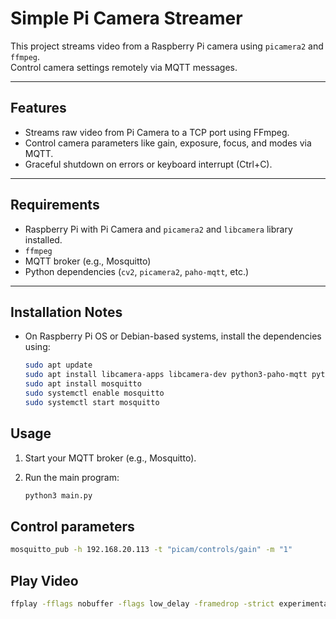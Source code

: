 
# Simple Pi Camera Streamer

This project streams video from a Raspberry Pi camera using `picamera2` and `ffmpeg`.  
Control camera settings remotely via MQTT messages.

---

## Features

- Streams raw video from Pi Camera to a TCP port using FFmpeg.
- Control camera parameters like gain, exposure, focus, and modes via MQTT.
- Graceful shutdown on errors or keyboard interrupt (Ctrl+C).

---

## Requirements

- Raspberry Pi with Pi Camera and `picamera2` and `libcamera` library installed.
- `ffmpeg`
- MQTT broker (e.g., Mosquitto)
- Python dependencies (`cv2`, `picamera2`, `paho-mqtt`, etc.)

---

## Installation Notes

- On Raspberry Pi OS or Debian-based systems, install the dependencies using:

  ```bash
  sudo apt update
  sudo apt install libcamera-apps libcamera-dev python3-paho-mqtt python3-opencv python3-picamera2 ffmpeg
  sudo apt install mosquitto
  sudo systemctl enable mosquitto
  sudo systemctl start mosquitto
  ```

## Usage

1. Start your MQTT broker (e.g., Mosquitto).

2. Run the main program:

   ```bash
   python3 main.py
   ```

## Control parameters

   ```bash
   mosquitto_pub -h 192.168.20.113 -t "picam/controls/gain" -m "1"
   ```

## Play Video

   ```bash
   ffplay -fflags nobuffer -flags low_delay -framedrop -strict experimental -f h264 tcp://192.168.20.113:8811
   ```
